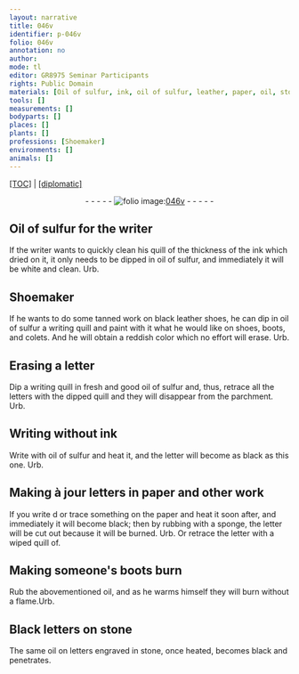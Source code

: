 ```yaml
---
layout: narrative
title: 046v
identifier: p-046v
folio: 046v
annotation: no
author:
mode: tl
editor: GR8975 Seminar Participants
rights: Public Domain
materials: [Oil of sulfur, ink, oil of sulfur, leather, paper, oil, stone]
tools: []
measurements: []
bodyparts: []
places: []
plants: []
professions: [Shoemaker]
environments: []
animals: []
---
```


<p><a href="{{ site.baseurl }}/translation/">[TOC]</a> | <a href="{{ site.baseurl }}/texts/p-046v_tc/" target="_blank">[diplomatic]</a></p><div class="folio" align="center">- - - - - <a href="http://gallica.bnf.fr/ark:/12148/btv1b10500001g/f98.image" target="_blank"><img src="https://cu-mkp.github.io/2017-workshop-edition/assets/photo-icon.png" alt="folio image: " style="display:inline-block; margin-bottom:-3px;"/>046v</a> - - - - - </div>  
  

## <span class="m">Oil of sulfur</span> for the writer

 
If the writer wants to quickly clean his quill of the thickness of the <span class="m">ink</span> which dried on it, it only needs to be dipped in <span class="m">oil of sulfur</span>, and immediately it will be white and clean. Urb.
 
 
  

## <span class="pro">Shoemaker</span>

 
If he wants to do some tanned work on black <span class="m">leather</span> shoes, he can dip in <span class="m">oil of sulfur</span> a writing quill and paint with it what he would like on shoes, boots, and colets. And he will obtain a reddish color which no effort will erase. Urb. 
 
 
  

## Erasing a letter

 
 Dip a writing quill in fresh and good <span class="m">oil of sulfur</span> and, thus, retrace all the letters with the dipped quill and they will disappear from the parchment. Urb. 
 
 
  

## Writing without <span class="m">ink</span>

 
 Write with <span class="m">oil of sulfur</span> and heat it, and the letter will become as black as this one. Urb. 
 
 
  

## Making à jour letters in <span class="m">paper</span> and other work

 
 If you write <span class="del">d</span> or trace something on the <span class="m">paper</span> and heat it soon after, and immediately it will become black; then by rubbing with a sponge, the letter will be cut out because it will be burned. Urb. Or retrace the letter with a wiped quill <span class="del">of</span>. 
 
 
  

## Making someone's boots burn

 
 Rub the abovementioned <span class="m">oil</span>, and as he warms himself they will burn without a flame.Urb. 
 
 
  

## Black letters on <span class="m">stone</span>

 
 The same <span class="m">oil</span> on letters engraved in <span class="m">stone</span>, once heated, becomes black and penetrates.
 
